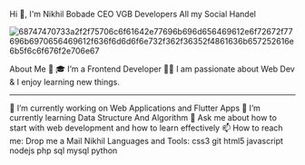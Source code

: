Hi 👋, I'm Nikhil Bobade
CEO VGB Developers
All my Social Handel
  	
![68747470733a2f2f75706c6f61642e77696b696d656469612e6f72672f77696b6970656469612f636f6d6d6f6e732f362f36352f4861636b657252616e6b5f6c6f676f2e706e67](https://github.com/hussein-009/hussein-009/assets/166231544/e886f189-1889-4c42-9569-a3b1529bb44d)

About Me 🚀
🎓 I’m a Frontend Developer
👨‍💻 I am passionate about Web Dev & I enjoy learning new things.
___________________________________________________

🔭 I’m currently working on Web Applications and Flutter Apps
🌱 I’m currently learning Data Structure And Algorithm
💬 Ask me about how to start with web development and how to learn effectively
📫 How to reach me: Drop me a Mail Nikhil
Languages and Tools:
css3 git html5 javascript nodejs php sql mysql python
